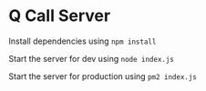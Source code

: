 # Q Call Server

Install dependencies using `npm install`

Start the server for dev using `node index.js`

Start the server for production using `pm2 index.js`
